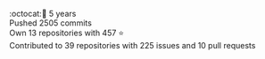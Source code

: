 :octocat::birthday: 5 years  
Pushed 2505 commits  
Own 13 repositories with 457 :star:  
Contributed to 39 repositories with 225 issues and 10 pull requests
